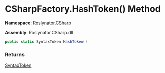 # CSharpFactory\.HashToken\(\) Method

**Namespace**: [Roslynator.CSharp](../../README.md)

**Assembly**: Roslynator\.CSharp\.dll

```csharp
public static SyntaxToken HashToken()
```

### Returns

[SyntaxToken](https://docs.microsoft.com/en-us/dotnet/api/microsoft.codeanalysis.syntaxtoken)

